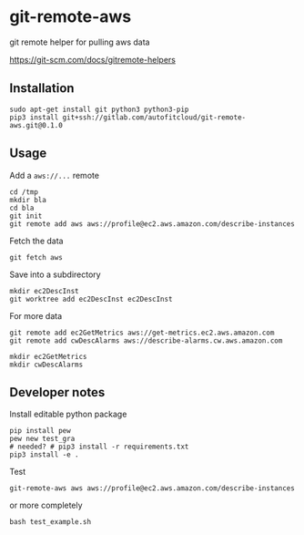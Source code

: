 # git-remote-aws

git remote helper for pulling aws data

https://git-scm.com/docs/gitremote-helpers


## Installation

```
sudo apt-get install git python3 python3-pip
pip3 install git+ssh://gitlab.com/autofitcloud/git-remote-aws.git@0.1.0
```

## Usage

Add a `aws://...` remote

```
cd /tmp
mkdir bla
cd bla
git init
git remote add aws aws://profile@ec2.aws.amazon.com/describe-instances
```

Fetch the data

```
git fetch aws
```

Save into a subdirectory

```
mkdir ec2DescInst
git worktree add ec2DescInst ec2DescInst
```

For more data
```
git remote add ec2GetMetrics aws://get-metrics.ec2.aws.amazon.com
git remote add cwDescAlarms aws://describe-alarms.cw.aws.amazon.com

mkdir ec2GetMetrics
mkdir cwDescAlarms
```


## Developer notes

Install editable python package

```
pip install pew
pew new test_gra
# needed? # pip3 install -r requirements.txt
pip3 install -e .
```

Test

```
git-remote-aws aws aws://profile@ec2.aws.amazon.com/describe-instances
```

or more completely

```
bash test_example.sh
```
